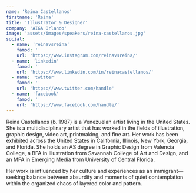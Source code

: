 ```yaml
---
name: 'Reina Castellanos'
firstname: 'Reina'
title: 'Illustrator & Designer'
company: 'AIGA Orlando'
image: 'assets/images/speakers/reina-castellanos.jpg'
social:
  - name: 'reinavsreina'
    famod: ''
    url: 'https://www.instagram.com/reinavsreina/'
  - name: 'linkedin'
    famod: ''
    url: 'https://www.linkedin.com/in/reinacastellanos/'
  - name: 'twitter'
    famod: ''
    url: 'https://www.twitter.com/handle'
  - name: 'facebook'
    famod: ''
    url: 'https://www.facebook.com/handle/'
---
```


Reina Castellanos (b. 1987) is a Venezuelan artist living in the United States. She is a multidisciplinary artist that has worked in the fields of illustration, graphic design, video art, printmaking, and fine art. Her work has been exhibited across the United States in California, Illinois, New York, Georgia, and Florida. She holds an AS degree in Graphic Design from Valencia College, a BFA in Illustration from Savannah College of Art and Design, and an MFA in Emerging Media from University of Central Florida.

Her work is influenced by her culture and experiences as an immigrant—seeking balance between absurdity and moments of quiet contemplation within the organized chaos of layered color and pattern.